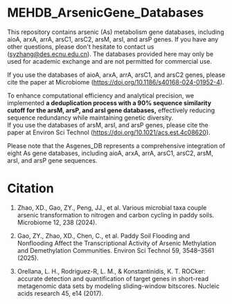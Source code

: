# MEHDB_ArsenicGene_Databases
This repository contains arsenic (As) metabolism gene databases, including aioA, arxA, arrA, arsC1, arsC2, arsM, arsI, and arsP genes. If you have any other questions, please don't hesitate to contact us (syzhang@des.ecnu.edu.cn). The databases provided here may only be used for academic exchange and are not permitted for commercial use.

If you use the databases of aioA, arxA, arrA, arsC1, and arsC2 genes, please cite the paper at Microbiome (https://doi.org/10.1186/s40168-024-01952-4).

To enhance computational efficiency and analytical precision, we implemented **a deduplication process with a 90% sequence similarity cutoff for the arsM, arsP, and arsI gene databases,** effectively reducing sequence redundancy while maintaining genetic diversity.\
If you use the databases of arsM, arsI, and arsP genes, please cite the paper at Environ Sci Technol (https://doi.org/10.1021/acs.est.4c08620).

Please note that the Asgenes_DB represents a comprehensive integration of eight As gene databases, including aioA, arxA, arrA, arsC1, arsC2, arsM, arsI, and arsP gene sequences.

# Citation
1. Zhao, XD., Gao, ZY., Peng, JJ., et al. Various microbial taxa couple arsenic transformation to nitrogen and carbon cycling in paddy soils. Microbiome 12, 238 (2024).

2. Gao, ZY., Zhao, XD., Chen, C., et al. Paddy Soil Flooding and Nonflooding Affect the Transcriptional Activity of Arsenic Methylation and Demethylation Communities. Environ Sci Technol 59, 3548–3561 (2025).

3. Orellana, L. H., Rodriguez-R, L. M., & Konstantinidis, K. T. ROCker: accurate detection and quantification of target genes in short-read metagenomic data sets by modeling sliding-window bitscores. Nucleic acids research 45, e14 (2017).
